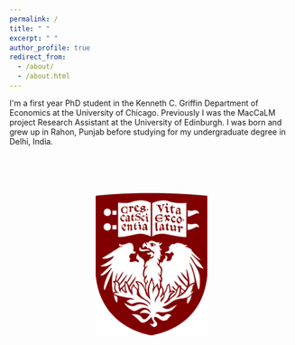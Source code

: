 ```yaml
---
permalink: /
title: " "
excerpt: " "
author_profile: true
redirect_from: 
  - /about/
  - /about.html
---
```


I'm a first year PhD student in the Kenneth C. Griffin Department of Economics at the University of Chicago. Previously I was the MacCaLM project Research Assistant at the University of Edinburgh. I was born and grew up in Rahon, Punjab before studying for my undergraduate degree in Delhi, India.

<br />
<br />
<br />
<br />


<div style="text-align:center"><img src="./images/chicago_logo.png"  width="200" /></div>




